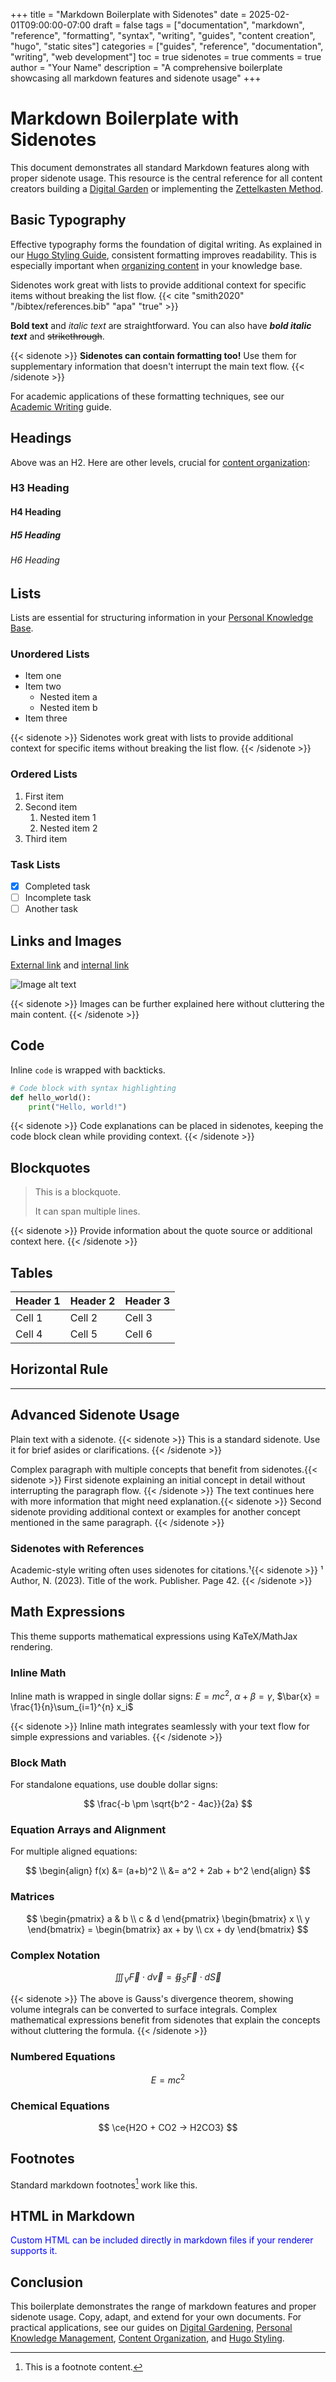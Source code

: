 +++
title = "Markdown Boilerplate with Sidenotes"
date = 2025-02-01T09:00:00-07:00
draft = false
tags = ["documentation", "markdown", "reference", "formatting", "syntax", "writing", "guides", "content creation", "hugo", "static sites"]
categories = ["guides", "reference", "documentation", "writing", "web development"]
toc = true
sidenotes = true
comments = true
author = "Your Name"
description = "A comprehensive boilerplate showcasing all markdown features and sidenote usage"
+++

# Markdown Boilerplate with Sidenotes

This document demonstrates all standard Markdown features along with proper sidenote usage. This resource is the central reference for all content creators building a [Digital Garden](/posts/digital-garden/) or implementing the [Zettelkasten Method](/posts/zettelkasten-method/).

## Basic Typography

Effective typography forms the foundation of digital writing. As explained in our [Hugo Styling Guide](/posts/hugo-styling-guide/), consistent formatting improves readability. This is especially important when [organizing content](/posts/content-organization/) in your knowledge base.

Sidenotes work great with lists to provide additional context for specific items without breaking the list flow. {{< cite "smith2020" "/bibtex/references.bib" "apa" "true" >}}

**Bold text** and *italic text* are straightforward. You can also have ***bold italic text*** and ~~strikethrough~~.

{{< sidenote >}}
**Sidenotes can contain formatting too!** Use them for supplementary information that doesn't interrupt the main text flow.
{{< /sidenote >}}

For academic applications of these formatting techniques, see our [Academic Writing](/posts/academic-writing/) guide.

## Headings

Above was an H2. Here are other levels, crucial for [content organization](/posts/content-organization/):

### H3 Heading

#### H4 Heading

##### H5 Heading

###### H6 Heading

## Lists

Lists are essential for structuring information in your [Personal Knowledge Base](/posts/personal-knowledge-base/).

### Unordered Lists

- Item one
- Item two
  - Nested item a
  - Nested item b
- Item three

{{< sidenote >}}
Sidenotes work great with lists to provide additional context for specific items without breaking the list flow.
{{< /sidenote >}}

### Ordered Lists

1. First item
2. Second item
   1. Nested item 1
   2. Nested item 2
3. Third item

### Task Lists

- [x] Completed task
- [ ] Incomplete task
- [ ] Another task

## Links and Images

[External link](https://example.com) and [internal link](../another-post/)

![Image alt text](https://via.placeholder.com/150 "Image Title")

{{< sidenote >}}
Images can be further explained here without cluttering the main content.
{{< /sidenote >}}

## Code

Inline `code` is wrapped with backticks.

```python
# Code block with syntax highlighting
def hello_world():
    print("Hello, world!")
```

{{< sidenote >}}
Code explanations can be placed in sidenotes, keeping the code block clean while providing context.
{{< /sidenote >}}

## Blockquotes

> This is a blockquote.
> 
> It can span multiple lines.

{{< sidenote >}}
Provide information about the quote source or additional context here.
{{< /sidenote >}}

## Tables

| Header 1 | Header 2 | Header 3 |
|----------|----------|----------|
| Cell 1   | Cell 2   | Cell 3   |
| Cell 4   | Cell 5   | Cell 6   |

## Horizontal Rule

---

## Advanced Sidenote Usage

Plain text with a sidenote. {{< sidenote >}}
This is a standard sidenote. Use it for brief asides or clarifications.
{{< /sidenote >}}

Complex paragraph with multiple concepts that benefit from sidenotes.{{< sidenote >}}
First sidenote explaining an initial concept in detail without interrupting the paragraph flow.
{{< /sidenote >}} The text continues here with more information that might need explanation.{{< sidenote >}}
Second sidenote providing additional context or examples for another concept mentioned in the same paragraph.
{{< /sidenote >}}

### Sidenotes with References

Academic-style writing often uses sidenotes for citations.¹{{< sidenote >}}
¹ Author, N. (2023). Title of the work. Publisher. Page 42.
{{< /sidenote >}}

## Math Expressions

This theme supports mathematical expressions using KaTeX/MathJax rendering.

### Inline Math

Inline math is wrapped in single dollar signs: $E = mc^2$, $\alpha + \beta = \gamma$, $\bar{x} = \frac{1}{n}\sum_{i=1}^{n} x_i$

{{< sidenote >}}
Inline math integrates seamlessly with your text flow for simple expressions and variables.
{{< /sidenote >}}

### Block Math

For standalone equations, use double dollar signs:

$$
\frac{-b \pm \sqrt{b^2 - 4ac}}{2a}
$$

### Equation Arrays and Alignment

For multiple aligned equations:

$$
\begin{align}
f(x) &= (a+b)^2 \\
&= a^2 + 2ab + b^2
\end{align}
$$

### Matrices

$$
\begin{pmatrix}
a & b \\
c & d
\end{pmatrix}
\begin{bmatrix}
x \\
y
\end{bmatrix} =
\begin{bmatrix}
ax + by \\
cx + dy
\end{bmatrix}
$$

### Complex Notation

$$
\iiint_V \vec{F} \cdot d\vec{v} = \oiint_S \vec{F} \cdot d\vec{S}
$$

{{< sidenote >}}
The above is Gauss's divergence theorem, showing volume integrals can be converted to surface integrals. Complex mathematical expressions benefit from sidenotes that explain the concepts without cluttering the formula.
{{< /sidenote >}}

### Numbered Equations

$$
\tag{1} E = mc^2
$$

### Chemical Equations

$$
\ce{H2O + CO2 -> H2CO3}
$$

## Footnotes

Standard markdown footnotes[^1] work like this.

[^1]: This is a footnote content.

## HTML in Markdown

<div style="color: blue;">
  Custom HTML can be included directly in markdown files if your renderer supports it.
</div>

## Conclusion

This boilerplate demonstrates the range of markdown features and proper sidenote usage. Copy, adapt, and extend for your own documents. For practical applications, see our guides on [Digital Gardening](/posts/digital-garden/), [Personal Knowledge Management](/posts/personal-knowledge-base/), [Content Organization](/posts/content-organization/), and [Hugo Styling](/posts/hugo-styling-guide/).
